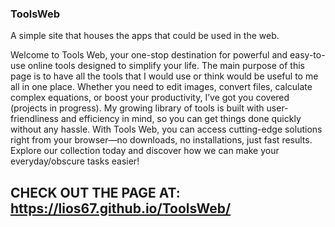 ### ToolsWeb
A simple site that houses the apps that could be used in the web.

Welcome to Tools Web, your one-stop destination for powerful and easy-to-use online tools designed to simplify your life. 
The main purpose of this page is to have all the tools that I would use or think would be useful to me all in one place.
Whether you need to edit images, convert files, calculate complex equations, or boost your productivity, I’ve got you covered (projects in progress). 
My growing library of tools is built with user-friendliness and efficiency in mind, so you can get things done quickly without any hassle. 
With Tools Web, you can access cutting-edge solutions right from your browser—no downloads, no installations, just fast results. 
Explore our collection today and discover how we can make your everyday/obscure tasks easier!

## CHECK OUT THE PAGE AT: https://lios67.github.io/ToolsWeb/
